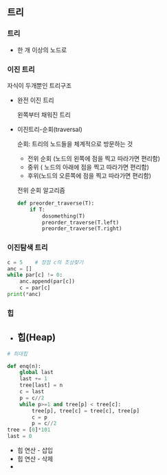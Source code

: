 ## 트리

### 트리

- 한 개 이상의 노드로 

### 이진 트리

자식이 두개뿐인 트리구조

- 완전 이진 트리

  왼쪽부터 채워진 트리

- 이진트리-순회(traversal)

  순회: 트리의 노드들을 체계적으로 방문하는 것

  - 전위 순회 (노드의 왼쪽에 점을 찍고 따라가면 편리함)
  - 중위 ( 노드의 아래에 점을 찍고 따라가면 편리함)
  - 후위(노드의 오른쪽에 점을 찍고 따라가면 편리함)

  전위 순회 알고리즘

  ```python
  def preorder_traverse(T):
      if T:
          dosomething(T)
          preorder_traverse(T.left)
          preorder_traverse(T.right)
  ```

  

### 이진탐색 트리

```python
c = 5    # 정점 c의 조상찾기
anc = []
while par[c] != 0:
    anc.append(par[c])
    c = par[c]
print(*anc)
```



### 힙

- 힙(Heap)
  - 

```python
# 최대힙

def enq(n):
    global last
    last += 1
    tree[last] = n
    c = last
    p = c//2
    while p>=1 and tree[p] < tree[c]:
        tree[p], tree[c] = tree[c], tree[p]
        c = p
        p = c//2
tree = [0]*101
last = 0
```

- 힙 연산 - 삽입
- 힙 연산 - 삭제
- 